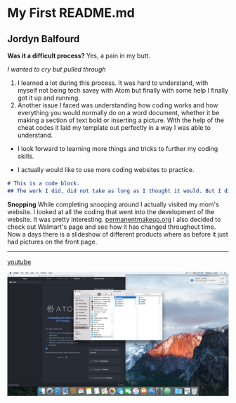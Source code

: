# My First README.md
## Jordyn Balfourd
**Was it a difficult process?** Yes, a pain in my butt. 

*I wanted to cry but pulled through*
1. I learned a lot during this process. It was hard to understand, with myself not being tech savey with Atom but finally with some help I finally got it up and running.
2. Another issue I faced was understanding how coding works and how everything you would normally do on a word document, whether it be making a section of text bold or inserting a picture. With the help of the cheat codes it laid my template out perfectly in a way I was able to understand.

- I look forward to learning more things and tricks to further my coding skills.

- I actually would like to use more coding websites to practice.

```markdown
# This is a code block.
## The work I did, did not take as long as I thought it would. But I did retain some coding information which is that it you want to **bold** something you simply  put 2 ** in front and behind a word to make it bold.
```

**Snopping** While completing snooping around I actually visited my mom's website. I looked at all the coding that went into the development of the website. It was pretty interesting. [permanentmakeup.org](http://www.permanentmakeup.org)
I also decided to check out Walmart's page and see how it has changed throughout time. Now a days there is a slideshow of different products where as before it just had pictures on the front page.

---
[youtube](https://www.youtube.com)

![Screen shot 1](./images/screenshot-1.png)
